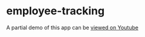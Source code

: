 # employee-tracking

A partial demo of this app can be [viewed on Youtube](https://github.com/razzlejazzled/employee-tracking)

